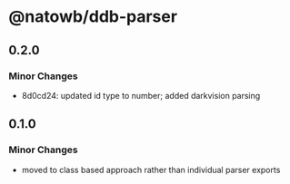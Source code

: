 # @natowb/ddb-parser

## 0.2.0

### Minor Changes

- 8d0cd24: updated id type to number; added darkvision parsing

## 0.1.0

### Minor Changes

- moved to class based approach rather than individual parser exports
